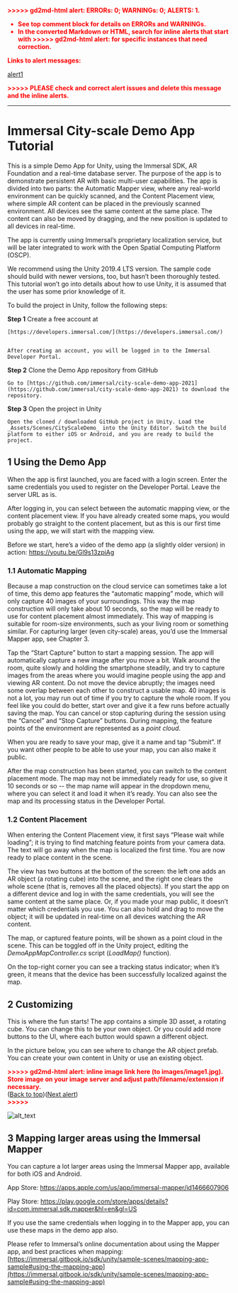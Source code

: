 <p style="color: red; font-weight: bold">>>>>>  gd2md-html alert:  ERRORs: 0; WARNINGs: 0; ALERTS: 1.</p>
<ul style="color: red; font-weight: bold"><li>See top comment block for details on ERRORs and WARNINGs. <li>In the converted Markdown or HTML, search for inline alerts that start with >>>>>  gd2md-html alert:  for specific instances that need correction.</ul>

<p style="color: red; font-weight: bold">Links to alert messages:</p><a href="#gdcalert1">alert1</a>

<p style="color: red; font-weight: bold">>>>>> PLEASE check and correct alert issues and delete this message and the inline alerts.<hr></p>



# Immersal City-scale Demo App Tutorial

This is a simple Demo App for Unity, using the Immersal SDK, AR Foundation and a real-time database server. The purpose of the app is to demonstrate persistent AR with basic multi-user capabilities. The app is divided into two parts: the Automatic Mapper view, where any real-world environment can be quickly scanned, and the Content Placement view, where simple AR content can be placed in the previously scanned environment. All devices see the same content at the same place. The content can also be moved by dragging, and the new position is updated to all devices in real-time.

The app is currently using Immersal’s proprietary localization service, but will be later integrated to work with the Open Spatial Computing Platform (OSCP).

We recommend using the Unity 2019.4 LTS version. The sample code should build with newer versions, too, but hasn’t been thoroughly tested. This tutorial won’t go into details about how to use Unity, it is assumed that the user has some prior knowledge of it.

To build the project in Unity, follow the following steps:

**Step 1** Create a free account at


    [https://developers.immersal.com/](https://developers.immersal.com/)


    After creating an account, you will be logged in to the Immersal Developer Portal.

**Step 2**	Clone the Demo App repository from GitHub

	Go to [https://github.com/immersal/city-scale-demo-app-2021](https://github.com/immersal/city-scale-demo-app-2021) to download the repository.

**Step 3**	Open the project in Unity

	Open the cloned / downloaded GitHub project in Unity. Load the _Assets/Scenes/CityScaleDemo_ into the Unity Editor. Switch the build platform to either iOS or Android, and you are ready to build the project.


## 1 Using the Demo App

When the app is first launched, you are faced with a login screen. Enter the same credentials you used to register on the Developer Portal. Leave the server URL as is.

After logging in, you can select between the automatic mapping view, or the content placement view. If you have already created some maps, you would probably go straight to the content placement, but as this is our first time using the app, we will start with the mapping view.

Before we start, here’s a video of the demo app (a slightly older version) in action: https://youtu.be/Gl9s13zpiAg


### 1.1 Automatic Mapping

Because a map construction on the cloud service can sometimes take a lot of time, this demo app features the “automatic mapping” mode, which will only capture 40 images of your surroundings. This way the map construction will only take about 10 seconds, so the map will be ready to use for content placement almost immediately. This way of mapping is suitable for room-size environments, such as your living room or something similar. For capturing larger (even city-scale) areas, you’d use the Immersal Mapper app, see Chapter 3.

Tap the “Start Capture” button to start a mapping session. The app will automatically capture a new image after you move a bit. Walk around the room, quite slowly and holding the smartphone steadily, and try to capture images from the areas where you would imagine people using the app and viewing AR content. Do not move the device abruptly; the images need some overlap between each other to construct a usable map. 40 images is not a lot, you may run out of time if you try to capture the whole room. If you feel like you could do better, start over and give it a few runs before actually saving the map. You can cancel or stop capturing during the session using the “Cancel” and “Stop Capture” buttons. During mapping, the feature points of the environment are represented as a _point cloud_.

When you are ready to save your map, give it a name and tap “Submit”. If you want other people to be able to use your map, you can also make it public.

After the map construction has been started, you can switch to the content placement mode. The map may not be immediately ready for use, so give it 10 seconds or so -- the map name will appear in the dropdown menu, where you can select it and load it when it’s ready. You can also see the map and its processing status in the Developer Portal.


### 1.2 Content Placement

When entering the Content Placement view, it first says “Please wait while loading”; it is trying to find matching feature points from your camera data. The text will go away when the map is localized the first time. You are now ready to place content in the scene.

The view has two buttons at the bottom of the screen: the left one adds an AR object (a rotating cube) into the scene, and the right one clears the whole scene (that is, removes all the placed objects). If you start the app on a different device and log in with the same credentials, you will see the same content at the same place. Or, if you made your map public, it doesn’t matter which credentials you use. You can also hold and drag to move the object; it will be updated in real-time on all devices watching the AR content.

The map, or captured feature points, will be shown as a point cloud in the scene. This can be toggled off in the Unity project, editing the _DemoAppMapController.cs_ script (_LoadMap()_ function).

On the top-right corner you can see a tracking status indicator; when it’s green, it means that the device has been successfully localized against the map.


## 2 Customizing

This is where the fun starts! The app contains a simple 3D asset, a rotating cube. You can change this to be your own object. Or you could add more buttons to the UI, where each button would spawn a different object.

In the picture below, you can see where to change the AR object prefab. You can create your own content in Unity or use an existing object.



<p id="gdcalert1" ><span style="color: red; font-weight: bold">>>>>>  gd2md-html alert: inline image link here (to images/image1.jpg). Store image on your image server and adjust path/filename/extension if necessary. </span><br>(<a href="#">Back to top</a>)(<a href="#gdcalert2">Next alert</a>)<br><span style="color: red; font-weight: bold">>>>>> </span></p>


![alt_text](images/image1.jpg "image_tooltip")



## 3 Mapping larger areas using the Immersal Mapper

You can capture a lot larger areas using the Immersal Mapper app, available for both iOS and Android.

App Store: https://apps.apple.com/us/app/immersal-mapper/id1466607906

Play Store: https://play.google.com/store/apps/details?id=com.immersal.sdk.mapper&hl=en&gl=US

If you use the same credentials when logging in to the Mapper app, you can use these maps in the demo app also.

Please refer to Immersal’s online documentation about using the Mapper app, and best practices when mapping: [https://immersal.gitbook.io/sdk/unity/sample-scenes/mapping-app-sample#using-the-mapping-app](https://immersal.gitbook.io/sdk/unity/sample-scenes/mapping-app-sample#using-the-mapping-app)
